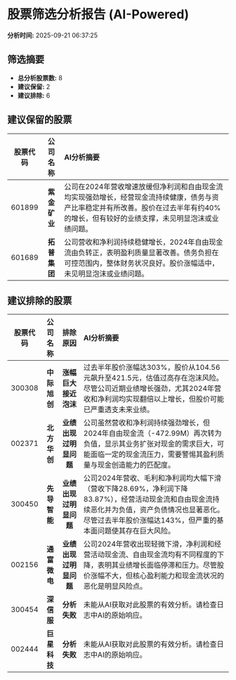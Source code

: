 # 股票筛选分析报告 (AI-Powered)

**分析时间:** 2025-09-21 06:37:25

## 筛选摘要

- **总分析股票数:** 8
- **建议保留:** 2
- **建议排除:** 6

## 建议保留的股票

| 股票代码 | 公司名称 | AI分析摘要 |
|:---:|:---:|:---|
| 601899 | **紫金矿业** | 公司在2024年营收增速放缓但净利润和自由现金流均实现强劲增长，经营现金流持续健康，债务与资产比率稳定并有所改善。股价在过去半年有约40%的增长，但有较好的业绩支撑，未见明显泡沫或业绩问题。 |
| 601689 | **拓普集团** | 公司营收和净利润持续稳健增长，2024年自由现金流由负转正，表明盈利质量显著改善。债务负担在可控范围内，整体财务状况良好。股价涨幅适中，未见明显泡沫或业绩问题。 |

## 建议排除的股票

| 股票代码 | 公司名称 | 排除原因 | AI分析摘要 |
|:---:|:---:|:---:|:---|
| 300308 | **中际旭创** | **涨幅巨大接近泡沫** | 过去半年股价涨幅达303%，股价从104.56元飙升至421.5元，估值过高存在泡沫风险。尽管公司近期业绩增长强劲，尤其2024年营收和净利润均实现翻倍以上增长，但股价可能已严重透支未来业绩。 |
| 002371 | **北方华创** | **业绩出现过明显问题** | 公司虽然营收和净利润持续强劲增长，但2024年自由现金流（-472.99M）再次转为负值，显示其业务扩张对现金的需求巨大，可能面临一定的现金流压力，需要警惕其盈利质量与现金创造能力的匹配度。 |
| 300450 | **先导智能** | **业绩出现过明显问题** | 公司2024年营收、毛利和净利润均大幅下滑（营收下降28.69%，净利润下降83.87%），经营活动现金流和自由现金流持续恶化并为负值，资产负债情况也显著恶化。尽管过去半年股价涨幅达143%，但严重的基本面问题使其存在巨大风险。 |
| 002156 | **通富微电** | **业绩出现过明显问题** | 公司2024年营收出现轻微下滑，净利润和经营活动现金流、自由现金流均有不同程度的下降，表明其业绩增长面临停滞和压力。尽管股价涨幅不大，但核心盈利能力和现金流状况的恶化是明显风险点。 |
| 300454 | **深信服** | **分析失败** | 未能从AI获取对此股票的有效分析。请检查日志中AI的原始响应。 |
| 002444 | **巨星科技** | **分析失败** | 未能从AI获取对此股票的有效分析。请检查日志中AI的原始响应。 |
